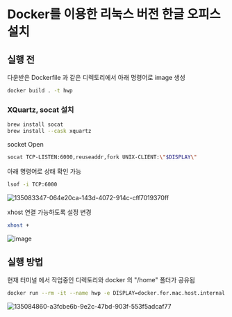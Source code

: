 # Docker를 이용한 리눅스 버전 한글 오피스 설치

## 실행 전
다운받은 Dockerfile 과 같은 디렉토리에서 아래 명령어로 image 생성
```bash
docker build . -t hwp
```
### XQuartz, socat 설치 
``` bash
brew install socat
brew install --cask xquartz
```

socket Open
``` bash
socat TCP-LISTEN:6000,reuseaddr,fork UNIX-CLIENT:\"$DISPLAY\"
```
아래 명령어로 상태 확인 가능
``` bash
lsof -i TCP:6000
```
![135083347-064e20ca-143d-4072-914c-cff7019370ff](https://user-images.githubusercontent.com/52348220/135086069-a6a03b69-c4d2-4562-893d-65fb3a3fa6b5.png)

xhost 연결 가능하도록 설정 변경
``` bash
xhost +
```
![image](https://user-images.githubusercontent.com/52348220/135087366-ae3deb99-5e04-42a5-96c9-bd9804096e04.png)

## 실행 방법

현재 터미널 에서 작업중인 디렉토리와 docker 의 "/home" 폴더가 공유됨
```bash
docker run --rm -it --name hwp -e DISPLAY=docker.for.mac.host.internal:0 -v /tmp/.X11-unix:/tmp/.X11-unix:ro -v$(pwd):/home hwp
```

![135084860-a3fcbe6b-9e2c-47bd-903f-553f5adcaf77](https://user-images.githubusercontent.com/52348220/135086028-7725df55-d14b-4905-abad-460b0fa31637.png)
